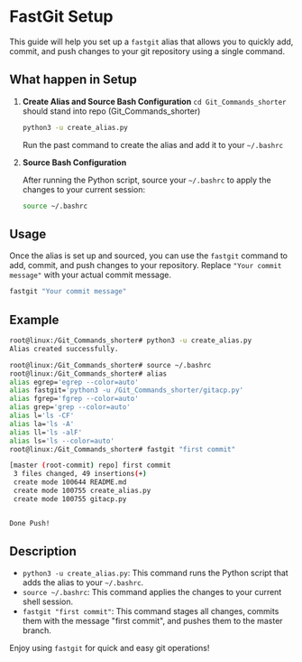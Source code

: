 # FastGit Setup

This guide will help you set up a `fastgit` alias that allows you to quickly add, commit, and push changes to your git repository using a single command.

## What happen in Setup

1. **Create Alias and Source Bash Configuration**
   ```cd Git_Commands_shorter```
   should stand into repo (Git_Commands_shorter)

   ```sh
   python3 -u create_alias.py
   ```

   Run the past command to create the alias and add it to your `~/.bashrc`
2. **Source Bash Configuration**

   After running the Python script, source your `~/.bashrc` to apply the changes to your current session:

   ```sh
   source ~/.bashrc
   ```

## Usage

Once the alias is set up and sourced, you can use the `fastgit` command to add, commit, and push changes to your repository. Replace `"Your commit message"` with your actual commit message.

```sh
fastgit "Your commit message"
```

## Example

```sh
root@linux:/Git_Commands_shorter# python3 -u create_alias.py 
Alias created successfully.

root@linux:/Git_Commands_shorter# source ~/.bashrc
root@linux:/Git_Commands_shorter# alias 
alias egrep='egrep --color=auto'
alias fastgit='python3 -u /Git_Commands_shorter/gitacp.py'
alias fgrep='fgrep --color=auto'
alias grep='grep --color=auto'
alias l='ls -CF'
alias la='ls -A'
alias ll='ls -alF'
alias ls='ls --color=auto'     
root@linux:/Git_Commands_shorter# fastgit "first commit"

[master (root-commit) repo] first commit
 3 files changed, 49 insertions(+)
 create mode 100644 README.md
 create mode 100755 create_alias.py
 create mode 100755 gitacp.py


Done Push!
```

## Description

- `python3 -u create_alias.py`: This command runs the Python script that adds the alias to your `~/.bashrc`.
- `source ~/.bashrc`: This command applies the changes to your current shell session.
- `fastgit "first commit"`: This command stages all changes, commits them with the message "first commit", and pushes them to the master branch.

Enjoy using `fastgit` for quick and easy git operations!
